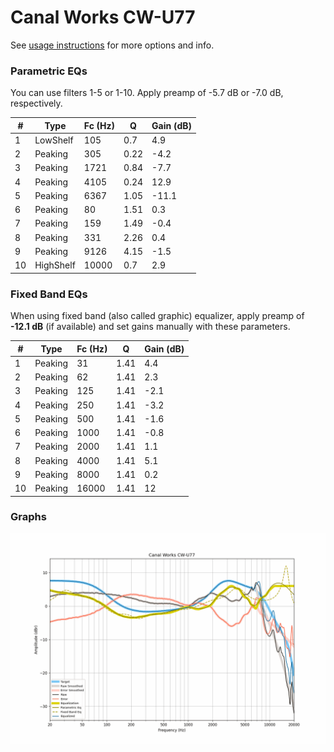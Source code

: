 # Canal Works CW-U77
See [usage instructions](https://github.com/jaakkopasanen/AutoEq#usage) for more options and info.

### Parametric EQs
You can use filters 1-5 or 1-10. Apply preamp of -5.7 dB or -7.0 dB, respectively.

|   # | Type      |   Fc (Hz) |    Q |   Gain (dB) |
|-----|-----------|-----------|------|-------------|
|   1 | LowShelf  |       105 | 0.7  |         4.9 |
|   2 | Peaking   |       305 | 0.22 |        -4.2 |
|   3 | Peaking   |      1721 | 0.84 |        -7.7 |
|   4 | Peaking   |      4105 | 0.24 |        12.9 |
|   5 | Peaking   |      6367 | 1.05 |       -11.1 |
|   6 | Peaking   |        80 | 1.51 |         0.3 |
|   7 | Peaking   |       159 | 1.49 |        -0.4 |
|   8 | Peaking   |       331 | 2.26 |         0.4 |
|   9 | Peaking   |      9126 | 4.15 |        -1.5 |
|  10 | HighShelf |     10000 | 0.7  |         2.9 |

### Fixed Band EQs
When using fixed band (also called graphic) equalizer, apply preamp of **-12.1 dB** (if available) and set gains manually with these parameters.

|   # | Type    |   Fc (Hz) |    Q |   Gain (dB) |
|-----|---------|-----------|------|-------------|
|   1 | Peaking |        31 | 1.41 |         4.4 |
|   2 | Peaking |        62 | 1.41 |         2.3 |
|   3 | Peaking |       125 | 1.41 |        -2.1 |
|   4 | Peaking |       250 | 1.41 |        -3.2 |
|   5 | Peaking |       500 | 1.41 |        -1.6 |
|   6 | Peaking |      1000 | 1.41 |        -0.8 |
|   7 | Peaking |      2000 | 1.41 |         1.1 |
|   8 | Peaking |      4000 | 1.41 |         5.1 |
|   9 | Peaking |      8000 | 1.41 |         0.2 |
|  10 | Peaking |     16000 | 1.41 |        12   |

### Graphs
![](./Canal%20Works%20CW-U77.png)
